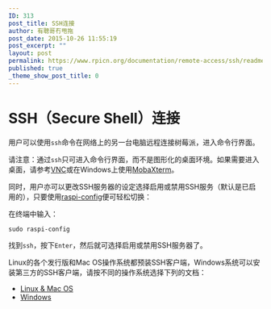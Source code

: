 ```yaml
---
ID: 313
post_title: SSH连接
author: 有聰哥冇甩拖
post_date: 2015-10-26 11:55:19
post_excerpt: ""
layout: post
permalink: https://www.rpicn.org/documentation/remote-access/ssh/readme-md-16/
published: true
_theme_show_post_title: 0
---
```

# SSH（Secure Shell）连接

用户可以使用`ssh`命令在网络上的另一台电脑远程连接树莓派，进入命令行界面。

请注意：通过`ssh`只可进入命令行界面，而不是图形化的桌面环境。如果需要进入桌面，请参考[VNC](../../vnc/README.md.3)或在Windows上使用<a href="http://mobaxterm.mobatek.net/" target="_blank">MobaXterm</a>。

同时，用户亦可以更改SSH服务器的设定选择启用或禁用SSH服务（默认是已启用的），只要使用[raspi-config](../../../configuration/raspi-config.md)便可轻松切换：

在终端中输入：

    sudo raspi-config

找到`ssh`，按下`Enter`，然后就可选择启用或禁用SSH服务器了。

Linux的各个发行版和Mac OS操作系统都预装SSH客户端，Windows系统可以安装第三方的SSH客户端，请按不同的操作系统选择下列的文档：


- [Linux & Mac OS](../unix.md)
- [Windows](../windows.md)
